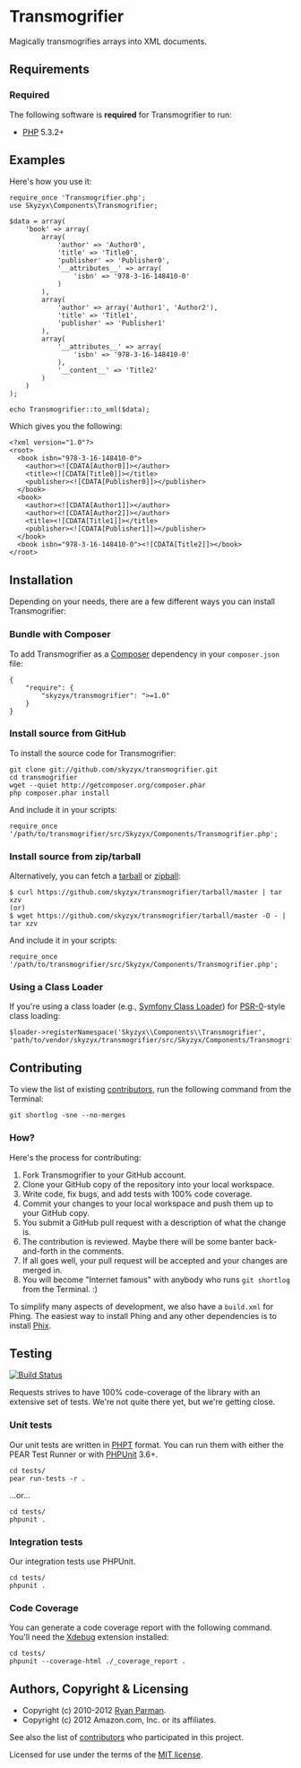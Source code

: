 # Transmogrifier

Magically transmogrifies arrays into XML documents.


## Requirements
### Required
The following software is **required** for Transmogrifier to run:

* [PHP](http://php.net) 5.3.2+

## Examples
Here's how you use it:

	require_once 'Transmogrifier.php';
	use Skyzyx\Components\Transmogrifier;

	$data = array(
		'book' => array(
			array(
				'author' => 'Author0',
				'title' => 'Title0',
				'publisher' => 'Publisher0',
				'__attributes__' => array(
					'isbn' => '978-3-16-148410-0'
				)
			),
			array(
				'author' => array('Author1', 'Author2'),
				'title' => 'Title1',
				'publisher' => 'Publisher1'
			),
			array(
				'__attributes__' => array(
					'isbn' => '978-3-16-148410-0'
				),
				'__content__' => 'Title2'
			)
		)
	);

	echo Transmogrifier::to_xml($data);

Which gives you the following:

	<?xml version="1.0"?>
	<root>
	  <book isbn="978-3-16-148410-0">
	    <author><![CDATA[Author0]]></author>
	    <title><![CDATA[Title0]]></title>
	    <publisher><![CDATA[Publisher0]]></publisher>
	  </book>
	  <book>
	    <author><![CDATA[Author1]]></author>
	    <author><![CDATA[Author2]]></author>
	    <title><![CDATA[Title1]]></title>
	    <publisher><![CDATA[Publisher1]]></publisher>
	  </book>
	  <book isbn="978-3-16-148410-0"><![CDATA[Title2]]></book>
	</root>


## Installation
Depending on your needs, there are a few different ways you can install Transmogrifier:

### Bundle with Composer
To add Transmogrifier as a [Composer](https://github.com/composer/composer) dependency in your `composer.json` file:

	{
		"require": {
			"skyzyx/transmogrifier": ">=1.0"
		}
	}

### Install source from GitHub
To install the source code for Transmogrifier:

	git clone git://github.com/skyzyx/transmogrifier.git
	cd transmogrifier
	wget --quiet http://getcomposer.org/composer.phar
	php composer.phar install

And include it in your scripts:

	require_once '/path/to/transmogrifier/src/Skyzyx/Components/Transmogrifier.php';

### Install source from zip/tarball
Alternatively, you can fetch a [tarball](https://github.com/skyzyx/transmogrifier/tarball/master) or [zipball](https://github.com/skyzyx/transmogrifier/zipball/master):

    $ curl https://github.com/skyzyx/transmogrifier/tarball/master | tar xzv
    (or)
    $ wget https://github.com/skyzyx/transmogrifier/tarball/master -O - | tar xzv

And include it in your scripts:

	require_once '/path/to/transmogrifier/src/Skyzyx/Components/Transmogrifier.php';

### Using a Class Loader
If you're using a class loader (e.g., [Symfony Class Loader](https://github.com/symfony/ClassLoader)) for [PSR-0](https://github.com/php-fig/fig-standards/blob/master/accepted/PSR-0.md)-style class loading:

	$loader->registerNamespace('Skyzyx\\Components\\Transmogrifier', 'path/to/vendor/skyzyx/transmogrifier/src/Skyzyx/Components/Transmogrifier');


## Contributing
To view the list of existing [contributors](/skyzyx/transmogrifier/contributors), run the following command from the Terminal:

	git shortlog -sne --no-merges

### How?
Here's the process for contributing:

1. Fork Transmogrifier to your GitHub account.
2. Clone your GitHub copy of the repository into your local workspace.
3. Write code, fix bugs, and add tests with 100% code coverage.
4. Commit your changes to your local workspace and push them up to your GitHub copy.
5. You submit a GitHub pull request with a description of what the change is.
6. The contribution is reviewed. Maybe there will be some banter back-and-forth in the comments.
7. If all goes well, your pull request will be accepted and your changes are merged in.
8. You will become "Internet famous" with anybody who runs `git shortlog` from the Terminal. :)

To simplify many aspects of development, we also have a `build.xml` for Phing. The easiest way to install Phing and any other dependencies is to install [Phix](http://phix-project.org/#install).


## Testing
[![Build Status](https://secure.travis-ci.org/skyzyx/transmogrifier.png)](http://travis-ci.org/skyzyx/transmogrifier)

Requests strives to have 100% code-coverage of the library with an extensive set of tests. We're not quite there yet, but we're getting close.

### Unit tests
Our unit tests are written in [PHPT](http://qa.php.net/phpt_details.php) format. You can run them with either the PEAR Test Runner or with [PHPUnit](https://github.com/sebastianbergmann/phpunit/) 3.6+.

	cd tests/
	pear run-tests -r .

...or...

	cd tests/
	phpunit .

### Integration tests
Our integration tests use PHPUnit.

	cd tests/
	phpunit .

### Code Coverage
You can generate a code coverage report with the following command. You'll need the [Xdebug](http://xdebug.org) extension installed:

	cd tests/
	phpunit --coverage-html ./_coverage_report .


## Authors, Copyright & Licensing

* Copyright (c) 2010-2012 [Ryan Parman](http://ryanparman.com).
* Copyright (c) 2012 Amazon.com, Inc. or its affiliates.

See also the list of [contributors](/skyzyx/transmogrifier/contributors) who participated in this project.

Licensed for use under the terms of the [MIT license](http://www.opensource.org/licenses/mit-license.php).
